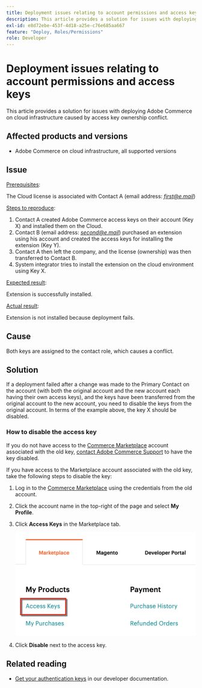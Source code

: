 ```yaml
---
title: Deployment issues relating to account permissions and access keys
description: This article provides a solution for issues with deploying Adobe Commerce on cloud infrastructure caused by access key ownership conflict.
exl-id: e8d72ebe-453f-4d18-a25e-c76e685aa667
feature: "Deploy, Roles/Permissions"
role: Developer
---
```

# Deployment issues relating to account permissions and access keys

This article provides a solution for issues with deploying Adobe Commerce on cloud infrastructure caused by access key ownership conflict.

## Affected products and versions

* Adobe Commerce on cloud infrastructure, all supported versions

## Issue

<u>Prerequisites</u>:

The Cloud license is associated with Contact A (email address: *<u>first@e.mail</u>*)

<u>Steps to reproduce</u>:

1. Contact A created Adobe Commerce access keys on their account (Key X) and installed them on the Cloud.
1. Contact B (email address: *<u>second@e.mail</u>*) purchased an extension using his account and created the access keys for installing the extension (Key Y).
1. Contact A then left the company, and the license (ownership) was then transferred to Contact B.
1. System integrator tries to install the extension on the cloud environment using Key X.

<u>Expected result</u>:

Extension is successfully installed.

<u>Actual result</u>:

Extension is not installed because deployment fails.

## Cause

Both keys are assigned to the contact role, which causes a conflict.

## Solution

If a deployment failed after a change was made to the Primary Contact on the account (with both the original account and the new account each having their own access keys), and the keys have been transferred from the original account to the new account, you need to disable the keys from the original account. In terms of the example above, the key X should be disabled.

### How to disable the access key

If you do not have access to the [Commerce Marketplace](https://marketplace.magento.com/) account associated with the old key, [contact Adobe Commerce Support](/help/help-center-guide/help-center/magento-help-center-user-guide.md#submit-ticket) to have the key disabled.

If you have access to the Marketplace account associated with the old key, take the following steps to disable the key:

1. Log in to the [Commerce Marketplace](https://marketplace.magento.com/) using the credentials from the old account.
1. Click the account name in the top-right of the page and select **My Profile**.
1. Click **Access Keys** in the Marketplace tab.

    ![magento_products_access_keys_2.4.1.png](/help/troubleshooting/miscellaneous/assets/magento_products_access_keys_2.4.1.png)

1. Click **Disable** next to the access key.

## Related reading

* [Get your authentication keys](https://devdocs.magento.com/guides/v2.3/install-gde/prereq/connect-auth.html) in our developer documentation.
